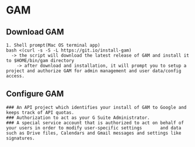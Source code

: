 # GAM 

  ## Download GAM
    1. Shell prompt(Mac OS terminal app)
    bash <(curl -s -S -L https://git.io/install-gam)
      -> the script will download the latest release of GAM and install it to $HOME/bin/gam directory
        -> after download and installation, it will prompt you to setup a project and authorize GAM for admin management and user data/config access.

  ## Configure GAM
    ### An API project which identifies your install of GAM to Google and keeps track of API quotas.
    ### Authorization to act as your G Suite Administrator.
    ### A special service account that is authorized to act on behalf of your users in order to modify user-specific settings       and data such as Drive files, Calendars and Gmail messages and settings like signatures.
  
